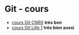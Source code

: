 # Git - cours

- [cours Git CNRS](http://liris.cnrs.fr/~pchampin/enseignement/intro-git/) **très bon**
- [cours Git Lille 1](http://www.cristal.univ-lille.fr/TPGIT/) **très bien aussi**
